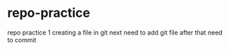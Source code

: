 # repo-practice
repo practice 1
creating a file in git
next need to add git file
after that need to commit
